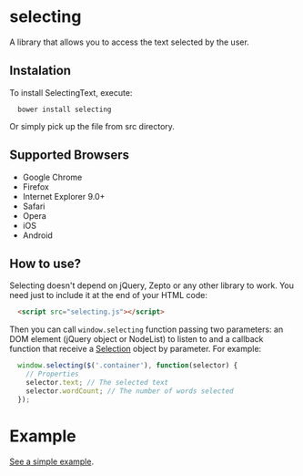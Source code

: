 # selecting
A library that allows you to access the text selected by the user.

## Instalation
To install SelectingText, execute:

```shell
  bower install selecting
```

Or simply pick up the file from src directory.

## Supported Browsers
* Google Chrome
* Firefox
* Internet Explorer 9.0+
* Safari
* Opera
* iOS
* Android

## How to use?
Selecting doesn't depend on jQuery, Zepto or any other library to work. You need just to include it at the end of your HTML code:

```html
  <script src="selecting.js"></script>
```

Then you can call <code>window.selecting</code> function passing two parameters: an DOM element (jQuery object or NodeList) to listen to and a callback function that receive a [Selection](https://developer.mozilla.org/en-US/docs/Web/API/Window.getSelection) object by parameter. For example:

```js
  window.selecting($('.container'), function(selector) {
    // Properties
    selector.text; // The selected text
    selector.wordCount; // The number of words selected
  });
```

# Example
[See a simple example](http://evandrolg.github.io/selecting).
